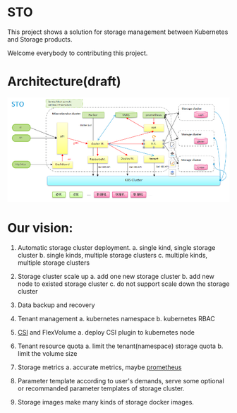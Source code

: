# STO

This project shows a solution for storage management between Kubernetes and Storage products.

Welcome everybody to contributing this project.

# Architecture(draft)
![](arch.PNG)

# Our vision:

1. Automatic storage cluster deployment.
   a. single kind, single storage cluster
   b. single kinds, multiple storage clusters 
   c. multiple kinds, multiple storage clusters

1. Storage cluster scale up
   a. add one new storage cluster
   b. add new node to existed storage cluster
   c. do not support scale down the storage cluster

1. Data backup and recovery

1. Tenant management
   a. kubernetes namespace
   b. kubernetes RBAC

1. [CSI](http://blog.kubernetes.io/2018/01/introducing-container-storage-interface.html) and FlexVolume
   a. deploy CSI plugin to kubernetes node

1. Tenant resource quota
   a. limit the tenant(namespace) storage quota
   b. limit the volume size

1. Storage metrics
   a. accurate metrics, maybe [prometheus](https://prometheus.io/) 

1. Parameter template
   according to user's demands, serve some optional or recommanded parameter templates of storage cluster.

1. Storage images
   make many kinds of storage docker images.
